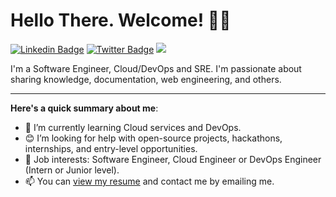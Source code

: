 # Hello There. Welcome! 👋🏾

[![Linkedin Badge](https://img.shields.io/badge/-Omoruyi_(Emmanuel)_Osakue-0077B5?style=for-the-badge&logo=linkedin&logoColor=white&link=https://www.linkedin.com/in/omoruyi-osakue-610206183/)](https://www.linkedin.com/in/omoruyi-osakue-610206183/) [![Twitter Badge](https://img.shields.io/badge/-@Omoruyi.DEV-black?style=for-the-badge&logo=X&logoColor=white&link=https://twitter.com/Omoruyi_DEV)](https://twitter.com/Omoruyi_DEV) <a href="mailto:osakueomoruyi@gamil.com?"><img src="https://img.shields.io/badge/-osakueomoruyi@gamil.com-%23DD0031.svg?&style=for-the-badge&logo=gmail&logoColor=white"/></a>


I'm a Software Engineer, Cloud/DevOps and SRE. I'm passionate about sharing knowledge, documentation, web engineering, and others. 

---

**Here's a quick summary about me**:

- 🌱 I’m currently learning Cloud services and DevOps.
- 😊 I’m looking for help with open-source projects, hackathons, internships, and entry-level opportunities.
- 💼 Job interests: Software Engineer, Cloud Engineer or DevOps Engineer (Intern or Junior level).
- 📫 You can [view my resume](#) and contact me by emailing me.

